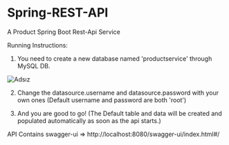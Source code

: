 # Spring-REST-API
A Product Spring Boot Rest-Api Service

Running Instructions:

1. You need to create a new database named 'productservice' through MySQL DB.


![Adsız](https://github.com/dennis0733/Spring-REST-API/assets/69004609/c2e62f6f-eedb-474d-b6bc-edea925f5aff)

2. Change the datasource.username and datasource.password with your own ones (Default username and password are both 'root')

3. And you are good to go! (The Default table and data will be created and populated automatically as soon as the api starts.)


API Contains swagger-ui => http://localhost:8080/swagger-ui/index.html#/


